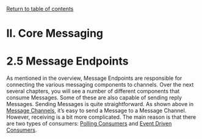[Return to table of contents](../index.md)

II. Core Messaging
=================

2.5 Message Endpoints
============

As mentioned in the overview, Message Endpoints are responsible for connecting the various messaging components to channels. Over the next several chapters, you will see a number of different components that consume Messages. Some of these are also capable of sending reply Messages. Sending Messages is quite straightforward. As shown above in [Message Channels](./message-and-channels.md/#211-message-channel), it’s easy to send a Message to a Message Channel. 
However, receiving is a bit more complicated. 
The main reason is that there are two types of consumers: [Polling Consumers](../definitions.md/#pollable-consumer) and [Event Driven Consumers](../definitions.md/#event-driven-consumer).